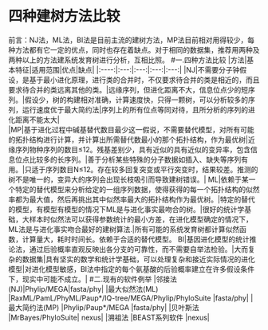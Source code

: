 # 四种建树方法比较
前言：NJ法，ML法，BI法是目前主流的建树方法，MP法目前相对用得较少，每种方法都有它一定的优点，同时也存在着缺点。对于相同的数据集，推荐用两种及两种以上的方法建系统发育树进行分析，互相比照。
#一.四种方法比较
|方法|基本特征|适用范围|优点|缺点|
|:----:|:---:|:---:|:---:|:---:|
|NJ|不需要分子钟假设，是基于最小进化原理，进行类的合并时，不仅要求待合并的类是相近的，而且要求待合并的类远离其他的类。|远缘序列，但进化距离不大，信息位点少的短序列。|假设少，树的构建相对准确，计算速度快，只得一颗树，可以分析较多的序列，运行速度优于最大简约法|序列上的所有位点等同对待，且所分析的序列的进化距离不能太大|				
|MP|基于进化过程中碱基替代数目最少这一假说，不需要替代模型，对所有可能的拓扑结构进行计算，并计算出所需替代数最小的那个拓扑结构，作为最优树|近缘序列物种序列的数目≤12。残基差别少，具有近似的具有近似的变异率，包含信息位点比较多的长序列。|善于分析某些特殊的分子数据如插入、缺失等序列有用。|只适于序列数目N≤12。存在较多回复突变或平行突变时，结果较差。推测的树不是唯一的，变异大的序列会出现长枝吸引而导致建树错误。|
ML|依赖于某一个特定的替代模型来分析给定的一组序列数据，使得获得的每一个拓扑结构的似然率都为最大值，然后再挑出其中似然率最大的拓扑结构作为最优树。|特定的替代的模型，有模型有模型的情况下ML是与进化事实最吻合的树。|很好的统计学基础，大样本时似然法可以获得参数统计的最小方差，在进化模型确定的情况下，ML法是与进化事实吻合最好的建树算法.|所有可能的系统发育树都计算似然函数，计算量大，耗时时间长。依赖于合适的替代模型。
BI|基因进化模型的统计推论法，通过后验概率直观反映出各分支的可靠性，而不需要自举法检验。|大而复杂的数据集|具有坚实的数学和统计学基础，可以处理复杂和接近实际情况的进化模型|对进化模型敏感，BI法中指定的每个氨基酸的后验概率建立在许多假设条件下，现实中可能不成立。|
#二.现有的软件例举
|邻接法(NJ)|Phylip/MEGA|fasta/phy|
|最大似然法(ML)	|RaxML/PamL/PhyML/Paup*/IQ-tree/MEGA/Phylip/PhyloSuite	|fasta/phy|
|最大简约法(MP)	|Phylip/Paup*/MEGA	|fasta/phy|
|贝叶斯法	|MrBayes/PhyloSuite|	nexus|
|溯祖法	|BEAST系列软件	|nexus|
